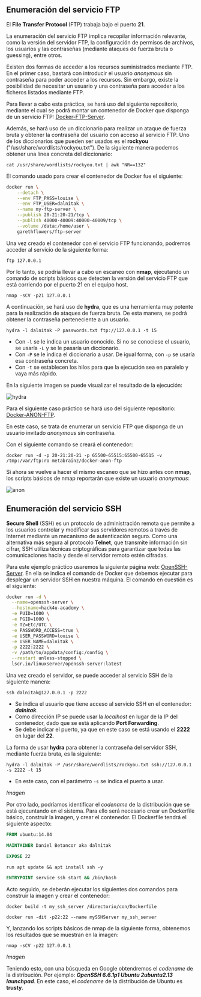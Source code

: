 ## Enumeración del servicio FTP

El **File Transfer Protocol** (FTP) trabaja bajo el puerto **21**. 

La enumeración del servicio FTP implica recopilar información relevante, como la versión del servidor FTP, la configuración de permisos de archivos, los usuarios y las contraseñas (mediante ataques de fuerza bruta o guessing), entre otros.

Existen dos formas de acceder a los recursos suministrados mediante FTP. En el primer caso, bastará con introducir el usuario *anonymous* sin contraseña para poder acceder a los recursos. Sin embargo, existe la posibilidad de necesitar un usuario y una contraseña para acceder a los ficheros listados mediante FTP.

Para llevar a cabo esta práctica, se hará uso del siguiente repositorio, mediante el cual se podrá montar un contenedor de Docker que disponga de un servicio FTP: [Docker-FTP-Server](https://github.com/garethflowers/docker-ftp-server).

Además, se hará uso de un diccionario para realizar un ataque de fuerza bruta y obtener la contraseña del usuario con acceso al servicio FTP. Uno de los diccionarios que pueden ser usados es el **rockyou** ("/usr/share/wordlists/rockyou.txt"). De la siguiente manera podemos obtener una línea concreta del diccionario:

	cat /usr/share/wordlists/rockyou.txt | awk "NR==132"

El comando usado para crear el contenedor de Docker fue el siguiente:

```bash
docker run \
	--detach \
	--env FTP_PASS=louise \
	--env FTP_USER=dalnitak \
	--name my-ftp-server \
	--publish 20-21:20-21/tcp \
	--publish 40000-40009:40000-40009/tcp \
	--volume /data:/home/user \
	garethflowers/ftp-server
```

Una vez creado el contenedor con el servicio FTP funcionando, podremos acceder al servicio de la siguiente forma:

	ftp 127.0.0.1

Por lo tanto, se podría llevar a cabo un escaneo con **nmap**, ejecutando un comando de scripts básicos que detecten la versión del servicio FTP que está corriendo por el puerto 21 en el equipo host. 

	nmap -sCV -p21 127.0.0.1

A continuación, se hará uso de **hydra**, que es una herramienta muy potente para la realización de ataques de fuerza bruta. De esta manera, se podrá obtener la contraseña perteneciente a un usuario.

	hydra -l dalnitak -P passwords.txt ftp://127.0.0.1 -t 15

- Con `-l` se le indica un usuario conocido. Si no se conociese el usuario, se usaría `-L` y se le pasaría un diccionario.
- Con `-P` se le indica el diccionario a usar. De igual forma, con `-p` se usaría esa contraseña concreta.
- Con `-t` se establecen los hilos para que la ejecución sea en paralelo y vaya más rápido.

En la siguiente imagen se puede visualizar el resultado de la ejecución:

![hydra](https://github.com/danibetzamora/Hack4U/assets/72496191/3b7babd6-73d6-4d01-bb31-1e0811e00ba3)

Para el siguiente caso práctico se hará uso del siguiente repositorio: [Docker-ANON-FTP](https://github.com/metabrainz/docker-anon-ftp).

En este caso, se trata de enumerar un servicio FTP que disponga de un usuario invitado *anonymous* sin contraseña.

Con el siguiente comando se creará el contenedor:

	docker run -d -p 20-21:20-21 -p 65500-65515:65500-65515 -v /tmp:/var/ftp:ro metabrainz/docker-anon-ftp

Si ahora se vuelve a hacer el mismo escaneo que se hizo antes con **nmap**, los scripts básicos de nmap reportarán que existe un usuario *anonymous*:

![anon](https://github.com/danibetzamora/Hack4U/assets/72496191/b175c64c-bd6d-4c0a-8297-b8abbd1ac1ae)


## Enumeración del servicio SSH

**Secure Shell** (SSH) es un protocolo de administración remota que permite a los usuarios controlar y modificar sus servidores remotos a través de Internet mediante un mecanismo de autenticación seguro. Como una alternativa más segura al protocolo **Telnet**, que transmite información sin cifrar, SSH utiliza técnicas criptográficas para garantizar que todas las comunicaciones hacia y desde el servidor remoto estén cifradas.

Para este ejemplo práctico usaremos la siguiente página web: [OpenSSH-Server](https://hub.docker.com/r/linuxserver/openssh-server). En ella se indica el comando de Docker que debemos ejecutar para desplegar un servidor SSH en nuestra máquina. El comando en cuestión es el siguiente:

```bash
docker run -d \
  --name=openssh-server \
  --hostname=hack4u-academy \
  -e PUID=1000 \
  -e PGID=1000 \
  -e TZ=Etc/UTC \
  -e PASSWORD_ACCESS=true \
  -e USER_PASSWORD=louise \
  -e USER_NAME=dalnitak \
  -p 2222:2222 \
  -v /path/to/appdata/config:/config \
  --restart unless-stopped \
  lscr.io/linuxserver/openssh-server:latest
```

Una vez creado el servidor, se puede acceder al servicio SSH de la siguiente manera:

	ssh dalnitak@127.0.0.1 -p 2222

- Se indica el usuario que tiene acceso al servicio SSH en el contenedor: **_dalnitak_**.
- Como dirección IP se puede usar la *localhost* en lugar de la IP del contenedor, dado que se está aplicando **Port Forwarding**.
- Se debe indicar el puerto, ya que en este caso se está usando el **2222** en lugar del **22**.

La forma de usar **hydra** para obtener la contraseña del servidor SSH, mediante fuerza bruta, es la siguiente:

	hydra -l dalnitak -P /usr/share/wordlists/rockyou.txt ssh://127.0.0.1 -s 2222 -t 15

- En este caso, con el parámetro `-s` se indica el puerto a usar.

*Imagen*

Por otro lado, podríamos identificar el *codename* de la distribución que se está ejecuntando en el sistema. Para ello será necesario crear un Dockerfile básico, construir la imagen, y crear el contenedor. El Dockerfile tendrá el siguiente aspecto:

```Dockerfile
FROM ubuntu:14.04

MAINTAINER Daniel Betancor aka dalnitak

EXPOSE 22

run apt update && apt install ssh -y 

ENTRYPOINT service ssh start && /bin/bash
```

Acto seguido, se deberán ejecutar los siguientes dos comandos para construir la imagen y crear el contenedor:

	docker build -t my_ssh_server /directorio/con/Dockerfile

	docker run -dit -p22:22 --name mySSHServer my_ssh_server

Y,  lanzando los scripts básicos de nmap de la siguiente forma, obtenemos los resultados que se muestran en la imagen:

	nmap -sCV -p22 127.0.0.1

*Imagen*

Teniendo esto, con una búsqueda en Google obtendremos el *codename* de la distribución. Por ejemplo: **_OpenSSH 6.6.1p1 Ubuntu 2ubuntu2.13 launchpad_**. En este caso, el *codename* de la distribución de Ubuntu es **trusty**.


